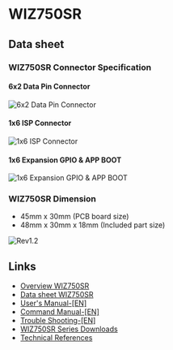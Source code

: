# WIZ750SR

## Data sheet
### WIZ750SR Connector Specification
#### 6x2 Data Pin Connector
![6x2 Data Pin Connector](https://docs.wiznet.io/assets/images/wiz750sr_data_connector_rs232-a1f2c5358856974bcccfbdda38af7c3a.png)

#### 1x6 ISP Connector
![1x6 ISP Connector](https://docs.wiznet.io/assets/images/wiz750sr-isp-f544b80749a47dfbf23d28e2fe31d506.png)

#### 1x6 Expansion GPIO & APP BOOT
![1x6 Expansion GPIO & APP BOOT](https://docs.wiznet.io/assets/images/wiz750sr_expansiongpio_exp_rev1.2-aecc044373aa98845172569763a1a70d.png)

### WIZ750SR Dimension
 -  45mm x 30mm (PCB board size)
 -  48mm x 30mm x 18mm (Included part size)

![Rev1.2](https://docs.wiznet.io/assets/images/wiz750sr_dimension_rev1.2-418693236b73690a1e59a8dc61802319.png)

## Links
 - [Overview WIZ750SR](https://www.wiznet.io/product-item/wiz750sr/)
 - [Data sheet WIZ750SR](https://docs.wiznet.io/Product/S2E-Module/WIZ750SR/datasheet)
 - [User's Manual-[EN]](https://docs.wiznet.io/Product/S2E-Module/WIZ750SR/users-manual-EN)
 - [Command Manual-[EN]](https://docs.wiznet.io/Product/S2E-Module/WIZ750SR/command-manual-EN)
 - [Trouble Shooting-[EN]](https://docs.wiznet.io/Product/S2E-Module/WIZ750SR/trouble-shooting-EN)
 - [WIZ750SR Series Downloads](https://docs.wiznet.io/Product/S2E-Module/WIZ750SR/download)
 - [Technical References](https://docs.wiznet.io/Product/S2E-Module/WIZ750SR/technical-references)